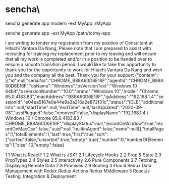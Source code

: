 # sencha\
sencha generate app modern -ext MyApp ./MyApp

sencha generate app -ext MyApp /path/to/my-app

I am writing to tender my registration from my position of Consultant at Hitachi Vantara Da Nang, 
Please note that I am prepared to assist with recruiting for training my replacement prior to my leaving and will ensure that all my work is completed and/or in a position to be handed over to ensure a smooth transition period.
I would like to take this opportunity to thank you for the opportunity to work for Hitachi Vantara Da Nang and wish you and the company all the best.
Thank you for your support
{"content":[{"id":null,"serialNo":"CHROME_B88A60D6E16F","agentId":"CHROME_B88A60D6E16F","osName":"Windows","osVersionText":"Windows 10 64bit","osVersionNumber":"10.0","brand":"Windows 10","model":"Chrome 85.0.4183.83","macAddress":"B88A60D6E16F","ipAddress":"192.168.1.4","sessionId":"e04ea5167e0e44e9a3a216a2e872f31c","status":"IDLE","additionalInfo":null,"startTime":null,"endTime":null,"lastUpdated":"2020-09-08","usbPlugged":false,"removed":false,"displayName":"192.168.1.4 / Windows 10 / Chrome 85.0.4183.83 / CHROME_B88A60D6E16F","displayStatus":null,"recordOnWindow":true,"recordOnMacOsx":false,"uuid":null,"builtinAgent":false,"name":null}],"totalPages":1,"totalElements":1,"last":true,"first":true,"sort":{"sorted":false,"unsorted":true,"empty":true},"number":0,"numberOfElements":1,"size":10,"empty":false}



1.1	What is React?
1.2	What is JSX?
2.1	Lifecycle Hooks
2.2	Prop & State
2.3	PropTypes
2.4	Styles
2.5	Interactivity
2.6	Pure Components
2.7	Fetching, Displaying Remote Data
2.8	Promises
2.9	Routing
3	Flux
4	Redux
	Data Management with Redux
	Redux Actions
	Redux Middleware
5	ReactJs Testing, Integration & Deployment 

